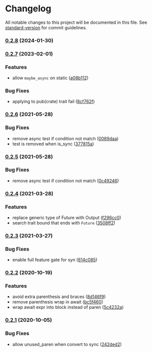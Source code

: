 # Changelog

All notable changes to this project will be documented in this file. See [standard-version](https://github.com/conventional-changelog/standard-version) for commit guidelines.

### [0.2.8](https://github.com/fMeow/maybe-async-rs/compare/v0.2.7...v0.2.8) (2024-01-30)

### [0.2.7](https://github.com/fMeow/maybe-async-rs/compare/v0.2.6...v0.2.7) (2023-02-01)


### Features

* allow `maybe_async` on static ([a08b112](https://github.com/fMeow/maybe-async-rs/commit/a08b11218bab0d1db304a4f68e0230c022632168))


### Bug Fixes

* applying to pub(crate) trait fail ([8cf762f](https://github.com/fMeow/maybe-async-rs/commit/8cf762fdeb1d316716fa01fb2525e5a6f5d25987))

### [0.2.6](https://github.com/guoli-lyu/maybe-async-rs/compare/v0.2.4...v0.2.6) (2021-05-28)


### Bug Fixes

* remove async test if condition not match ([0089daa](https://github.com/guoli-lyu/maybe-async-rs/commit/0089daad6e3419e11d123e8c5c87a1139880027f))
* test is removed when is_sync ([377815a](https://github.com/guoli-lyu/maybe-async-rs/commit/377815a7a81efc4a0332cc2716a7d603b350ff03))

### [0.2.5](https://github.com/guoli-lyu/maybe-async-rs/compare/v0.2.4...v0.2.5) (2021-05-28)


### Bug Fixes

* remove async test if condition not match ([0c49246](https://github.com/guoli-lyu/maybe-async-rs/commit/0c49246a3245773faff482f6b42d66522d2af208))

### [0.2.4](https://github.com/guoli-lyu/maybe-async-rs/compare/v0.2.3...v0.2.4) (2021-03-28)


### Features

* replace generic type of Future with Output ([f296cc0](https://github.com/guoli-lyu/maybe-async-rs/commit/f296cc05c90923ae3a3eeea3c5173d06d642c2ab))
* search trait bound that ends with `Future` ([3508ff2](https://github.com/guoli-lyu/maybe-async-rs/commit/3508ff2987cce61808297aa920c522e0f2012a8a))

### [0.2.3](https://github.com/guoli-lyu/maybe-async-rs/compare/v0.2.2...v0.2.3) (2021-03-27)


### Bug Fixes

* enable full feature gate for syn ([614c085](https://github.com/guoli-lyu/maybe-async-rs/commit/614c085444caf6d0d493422ca20f8ed3b86b7315))

### [0.2.2](https://github.com/guoli-lyu/maybe-async-rs/compare/v0.2.1...v0.2.2) (2020-10-19)


### Features

* avoid extra parenthesis and braces ([8d146f9](https://github.com/guoli-lyu/maybe-async-rs/commit/8d146f9a9234339de1ef6b9f7ffd44421a8d6c68))
* remove parenthesis wrap in await ([bc5f460](https://github.com/guoli-lyu/maybe-async-rs/commit/bc5f46078bfb5ccc1599570303aa72a84cc5e2d7))
* wrap await expr into block instead of paren ([5c4232a](https://github.com/guoli-lyu/maybe-async-rs/commit/5c4232a07035e9c2d4add280cc5b090a7bde471b))

### [0.2.1](https://github.com/guoli-lyu/maybe-async-rs/compare/v0.2.0...v0.2.1) (2020-10-05)


### Bug Fixes

* allow unused_paren when convert to sync ([242ded2](https://github.com/guoli-lyu/maybe-async-rs/commit/242ded2fb9f1cc3c883e0f39a081a555e7a74198))
